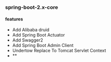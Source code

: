 ### spring-boot-2.x-core
#### features
- Add Alibaba druid
- Add Spring Boot Actuator 
- Add Swagger2
- Add Spring Boot Admin Client
- Undertow Replace To Tomcat Servlet Context
- **
